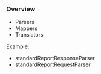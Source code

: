 ### Overview ###
- Parsers
- Mappers
- Translators

Example: 
- standardReportResponseParser
- standardReportRequestParser
